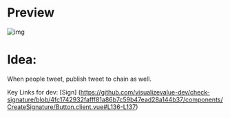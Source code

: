 # Preview
![img](https://i.imgur.com/aLcfo3k.png)

# Idea:

When people tweet, publish tweet to chain as well.

Key Links for dev:
[Sign] (https://github.com/visualizevalue-dev/check-signature/blob/4fc1742932fafff81a86b7c59b47ead28a144b37/components/CreateSignature/Button.client.vue#L136-L137)
